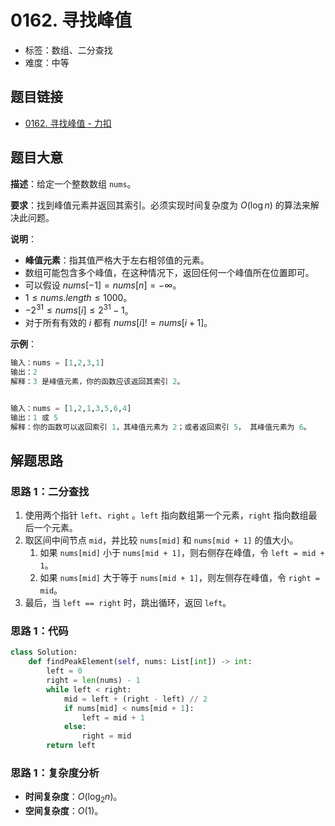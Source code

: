 # 0162. 寻找峰值

- 标签：数组、二分查找
- 难度：中等

## 题目链接

- [0162. 寻找峰值 - 力扣](https://leetcode.cn/problems/find-peak-element/)

## 题目大意

**描述**：给定一个整数数组 `nums`。

**要求**：找到峰值元素并返回其索引。必须实现时间复杂度为 $O(\log n)$ 的算法来解决此问题。

**说明**：

- **峰值元素**：指其值严格大于左右相邻值的元素。
- 数组可能包含多个峰值，在这种情况下，返回任何一个峰值所在位置即可。
- 可以假设 $nums[-1] = nums[n] = -∞$。
- $1 \le nums.length \le 1000$。
- $-2^{31} \le nums[i] \le 2^{31} - 1$。
- 对于所有有效的 $i$ 都有 $nums[i] != nums[i + 1]$。

**示例**：

```python
输入：nums = [1,2,3,1]
输出：2
解释：3 是峰值元素，你的函数应该返回其索引 2。


输入：nums = [1,2,1,3,5,6,4]
输出：1 或 5 
解释：你的函数可以返回索引 1，其峰值元素为 2；或者返回索引 5， 其峰值元素为 6。
```

## 解题思路

### 思路 1：二分查找

1. 使用两个指针 `left`、`right` 。`left` 指向数组第一个元素，`right` 指向数组最后一个元素。
2. 取区间中间节点 `mid`，并比较 `nums[mid]` 和 `nums[mid + 1]` 的值大小。
   1. 如果 `nums[mid]` 小于 `nums[mid + 1]`，则右侧存在峰值，令 `left = mid + 1`。
   2. 如果 `nums[mid]` 大于等于 `nums[mid + 1]`，则左侧存在峰值，令 `right = mid`。
3. 最后，当 `left == right` 时，跳出循环，返回 `left`。

### 思路 1：代码

```python
class Solution:
    def findPeakElement(self, nums: List[int]) -> int:
        left = 0
        right = len(nums) - 1
        while left < right:
            mid = left + (right - left) // 2
            if nums[mid] < nums[mid + 1]:
                left = mid + 1
            else:
                right = mid
        return left
```

### 思路 1：复杂度分析

- **时间复杂度**：$O(\log_2 n)$。
- **空间复杂度**：$O(1)$。